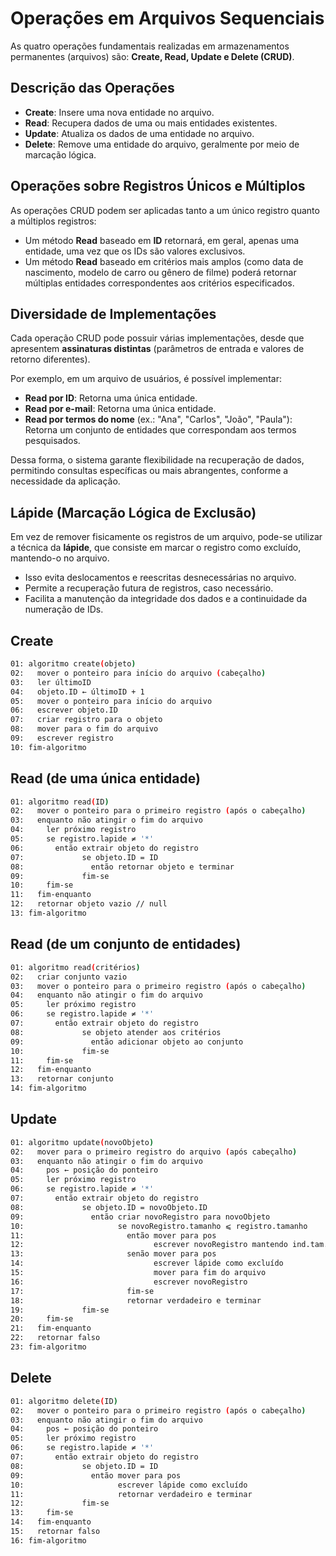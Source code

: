# Operações em Arquivos Sequenciais

As quatro operações fundamentais realizadas em armazenamentos permanentes (arquivos) são: **Create, Read, Update e Delete (CRUD)**.  



## Descrição das Operações

- **Create**: Insere uma nova entidade no arquivo.  
- **Read**: Recupera dados de uma ou mais entidades existentes.  
- **Update**: Atualiza os dados de uma entidade no arquivo.  
- **Delete**: Remove uma entidade do arquivo, geralmente por meio de marcação lógica.  

## Operações sobre Registros Únicos e Múltiplos

As operações CRUD podem ser aplicadas tanto a um único registro quanto a múltiplos registros:

- Um método **Read** baseado em **ID** retornará, em geral, apenas uma entidade, uma vez que os IDs são valores exclusivos.  
- Um método **Read** baseado em critérios mais amplos (como data de nascimento, modelo de carro ou gênero de filme) poderá retornar múltiplas entidades correspondentes aos critérios especificados.  



## Diversidade de Implementações

Cada operação CRUD pode possuir várias implementações, desde que apresentem **assinaturas distintas** (parâmetros de entrada e valores de retorno diferentes).  

Por exemplo, em um arquivo de usuários, é possível implementar:

- **Read por ID**: Retorna uma única entidade.  
- **Read por e-mail**: Retorna uma única entidade.  
- **Read por termos do nome** (ex.: "Ana", "Carlos", "João", "Paula"): Retorna um conjunto de entidades que correspondam aos termos pesquisados.  

Dessa forma, o sistema garante flexibilidade na recuperação de dados, permitindo consultas específicas ou mais abrangentes, conforme a necessidade da aplicação.  



## Lápide (Marcação Lógica de Exclusão)

Em vez de remover fisicamente os registros de um arquivo, pode-se utilizar a técnica da **lápide**, que consiste em marcar o registro como excluído, mantendo-o no arquivo.  

- Isso evita deslocamentos e reescritas desnecessárias no arquivo.  
- Permite a recuperação futura de registros, caso necessário.  
- Facilita a manutenção da integridade dos dados e a continuidade da numeração de IDs.  


## Create

```bash
01: algoritmo create(objeto)
02:   mover o ponteiro para início do arquivo (cabeçalho)
03:   ler últimoID
04:   objeto.ID ← últimoID + 1
05:   mover o ponteiro para início do arquivo
06:   escrever objeto.ID
07:   criar registro para o objeto
08:   mover para o fim do arquivo
09:   escrever registro
10: fim-algoritmo
```


## Read (de uma única entidade)

```bash
01: algoritmo read(ID)
02:   mover o ponteiro para o primeiro registro (após o cabeçalho)
03:   enquanto não atingir o fim do arquivo
04:     ler próximo registro
05:     se registro.lapide ≠ '*'
06:       então extrair objeto do registro
07:             se objeto.ID = ID
08:               então retornar objeto e terminar
09:             fim-se
10:     fim-se
11:   fim-enquanto
12:   retornar objeto vazio // null
13: fim-algoritmo
```



## Read (de um conjunto de entidades)

```bash
01: algoritmo read(critérios)
02:   criar conjunto vazio
03:   mover o ponteiro para o primeiro registro (após o cabeçalho)
04:   enquanto não atingir o fim do arquivo
05:     ler próximo registro
06:     se registro.lapide ≠ '*'
07:       então extrair objeto do registro
08:             se objeto atender aos critérios
09:               então adicionar objeto ao conjunto
10:             fim-se
11:     fim-se
12:   fim-enquanto
13:   retornar conjunto 
14: fim-algoritmo
```


## Update

```bash
01: algoritmo update(novoObjeto)
02:   mover para o primeiro registro do arquivo (após cabeçalho)
03:   enquanto não atingir o fim do arquivo
04:     pos ← posição do ponteiro
05:     ler próximo registro
06:     se registro.lapide ≠ '*'
07:       então extrair objeto do registro
08:             se objeto.ID = novoObjeto.ID
09:               então criar novoRegistro para novoObjeto
10:                     se novoRegistro.tamanho ⩽ registro.tamanho
11:                       então mover para pos
12:                             escrever novoRegistro mantendo ind.tam.
13:                       senão mover para pos
14:                             escrever lápide como excluído
15:                             mover para fim do arquivo
16:                             escrever novoRegistro
17:                       fim-se
18:                       retornar verdadeiro e terminar
19:             fim-se
20:     fim-se
21:   fim-enquanto
22:   retornar falso
23: fim-algoritmo
```


## Delete

```bash
01: algoritmo delete(ID)
02:   mover o ponteiro para o primeiro registro (após o cabeçalho)
03:   enquanto não atingir o fim do arquivo
04:     pos ← posição do ponteiro
05:     ler próximo registro
06:     se registro.lapide ≠ '*'
07:       então extrair objeto do registro
08:             se objeto.ID = ID
09:               então mover para pos
10:                     escrever lápide como excluído
11:                     retornar verdadeiro e terminar
12:             fim-se
13:     fim-se
14:   fim-enquanto
15:   retornar falso
16: fim-algoritmo
```


